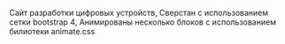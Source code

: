 Сайт разработки цифровых устройств,
Сверстан с использованием сетки bootstrap 4,
Анимированы несколько блоков с использованием билиотеки animate.css
